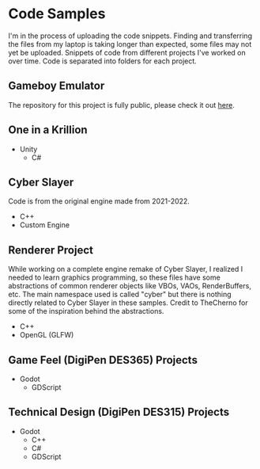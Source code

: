 # Code Samples
I'm in the process of uploading the code snippets. Finding and transferring the files from my laptop is taking longer than expected, some files may not yet be uploaded.
Snippets of code from different projects I've worked on over time. Code is separated into folders for each project.

## Gameboy Emulator
The repository for this project is fully public, please check it out [here](https://github.com/doing-it-sideways/gameboy-emulator).

## One in a Krillion
- Unity
  - C#

## Cyber Slayer
Code is from the original engine made from 2021-2022.
- C++
- Custom Engine

## Renderer Project
While working on a complete engine remake of Cyber Slayer, I realized I needed to learn graphics programming, so these files have some abstractions of common renderer objects like VBOs, VAOs, RenderBuffers, etc.
The main namespace used is called "cyber" but there is nothing directly related to Cyber Slayer in these samples.
Credit to TheCherno for some of the inspiration behind the abstractions.
- C++
- OpenGL (GLFW)

## Game Feel (DigiPen DES365) Projects
- Godot
  - GDScript

## Technical Design (DigiPen DES315) Projects
- Godot
  - C++
  - C#
  - GDScript
